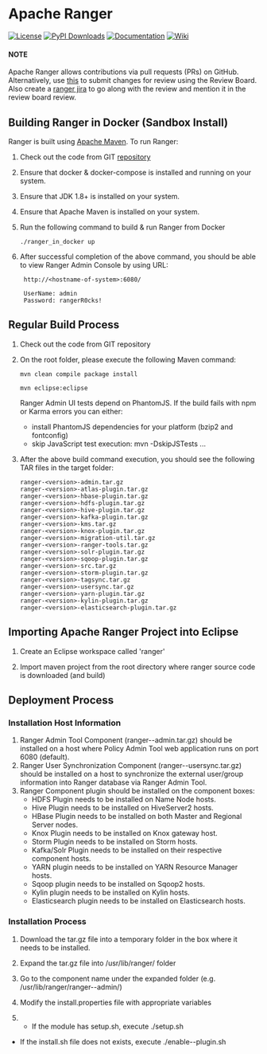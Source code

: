 <!--
Licensed to the Apache Software Foundation (ASF) under one
or more contributor license agreements.  See the NOTICE file
distributed with this work for additional information
regarding copyright ownership.  The ASF licenses this file
to you under the Apache License, Version 2.0 (the
"License"); you may not use this file except in compliance
with the License.  You may obtain a copy of the License at
  http://www.apache.org/licenses/LICENSE-2.0
Unless required by applicable law or agreed to in writing,
software distributed under the License is distributed on an
"AS IS" BASIS, WITHOUT WARRANTIES OR CONDITIONS OF ANY
KIND, either express or implied.  See the License for the
specific language governing permissions and limitations
under the License.
-->
# Apache Ranger

[![License](https://img.shields.io/:license-Apache%202-green.svg)](https://www.apache.org/licenses/LICENSE-2.0.txt)
[![PyPI Downloads](https://static.pepy.tech/personalized-badge/apache-ranger?period=month&units=international_system&left_color=black&right_color=orange&left_text=PyPI%20downloads)](https://pypi.org/project/apache-ranger/)
[![Documentation](https://img.shields.io/badge/docs-apache.org-blue.svg)](https://ranger.apache.org)
[![Wiki](https://img.shields.io/badge/ranger-wiki-orange)](https://cwiki.apache.org/confluence/display/RANGER/Index)


#### NOTE
Apache Ranger allows contributions via pull requests (PRs) on GitHub.  
Alternatively, use [this](https://reviews.apache.org) to submit changes for review using the Review Board.
Also create a [ranger jira](https://issues.apache.org/jira/browse/RANGER) to go along with the review and mention it in the review board review.


## Building Ranger in Docker (Sandbox Install)

Ranger is built using [Apache Maven](https://maven.apache.org/). To run Ranger:

1. Check out the code from GIT [repository](https://github.com/apache/ranger.git)

2. Ensure that docker & docker-compose is installed and running on your system.

3. Ensure that JDK 1.8+ is installed on your system.

4. Ensure that Apache Maven is installed on your system.

5. Run the following command to build & run Ranger from Docker

   `./ranger_in_docker up`

6. After successful completion of the above command, you should be able to view Ranger Admin Console by using URL:
   ```
    http://<hostname-of-system>:6080/

    UserName: admin
    Password: rangerR0cks!
   ```

## Regular Build Process

1. Check out the code from GIT repository

2. On the root folder, please execute the following Maven command:

   `mvn clean compile package install`

   `mvn eclipse:eclipse`

   Ranger Admin UI tests depend on PhantomJS. If the build fails with npm or Karma errors you can either:
   - install PhantomJS dependencies for your platform (bzip2 and fontconfig)
   - skip JavaScript test execution: mvn -DskipJSTests ...

3. After the above build command execution, you should see the following TAR files in the target folder:
   ```
   ranger-<version>-admin.tar.gz
   ranger-<version>-atlas-plugin.tar.gz
   ranger-<version>-hbase-plugin.tar.gz
   ranger-<version>-hdfs-plugin.tar.gz
   ranger-<version>-hive-plugin.tar.gz
   ranger-<version>-kafka-plugin.tar.gz
   ranger-<version>-kms.tar.gz
   ranger-<version>-knox-plugin.tar.gz
   ranger-<version>-migration-util.tar.gz
   ranger-<version>-ranger-tools.tar.gz
   ranger-<version>-solr-plugin.tar.gz
   ranger-<version>-sqoop-plugin.tar.gz
   ranger-<version>-src.tar.gz
   ranger-<version>-storm-plugin.tar.gz
   ranger-<version>-tagsync.tar.gz
   ranger-<version>-usersync.tar.gz
   ranger-<version>-yarn-plugin.tar.gz
   ranger-<version>-kylin-plugin.tar.gz
   ranger-<version>-elasticsearch-plugin.tar.gz
   ```

## Importing Apache Ranger Project into Eclipse

1. Create an Eclipse workspace called 'ranger'

2. Import maven project from the root directory where ranger source code is downloaded (and build)


## Deployment Process


### Installation Host Information
1. Ranger Admin Tool Component  (ranger-<version-number>-admin.tar.gz) should be installed on a host where Policy Admin Tool web application runs on port 6080 (default).
2. Ranger User Synchronization Component (ranger-<version-number>-usersync.tar.gz) should be installed on a host to synchronize the external user/group information into Ranger database via Ranger Admin Tool.
3. Ranger Component plugin should be installed on the component boxes:
   - HDFS Plugin needs to be installed on Name Node hosts.
   - Hive Plugin needs to be installed on HiveServer2 hosts.
   - HBase Plugin needs to be installed on both Master and Regional Server nodes.
   - Knox Plugin needs to be installed on Knox gateway host.
   - Storm Plugin needs to be installed on Storm hosts.
   - Kafka/Solr Plugin needs to be installed on their respective component hosts.
   - YARN plugin needs to be installed on YARN Resource Manager hosts.
   - Sqoop plugin needs to be installed on Sqoop2 hosts.
   - Kylin plugin needs to be installed on Kylin hosts.
   - Elasticsearch plugin needs to be installed on Elasticsearch hosts.

### Installation Process

1. Download the tar.gz file into a temporary folder in the box where it needs to be installed.

2. Expand the tar.gz file into /usr/lib/ranger/ folder

3. Go to the component name under the expanded folder (e.g. /usr/lib/ranger/ranger-<version-number>-admin/)

4. Modify the install.properties file with appropriate variables

5. - If the module has setup.sh, execute ./setup.sh
- If the install.sh file does not exists, execute ./enable-<component>-plugin.sh